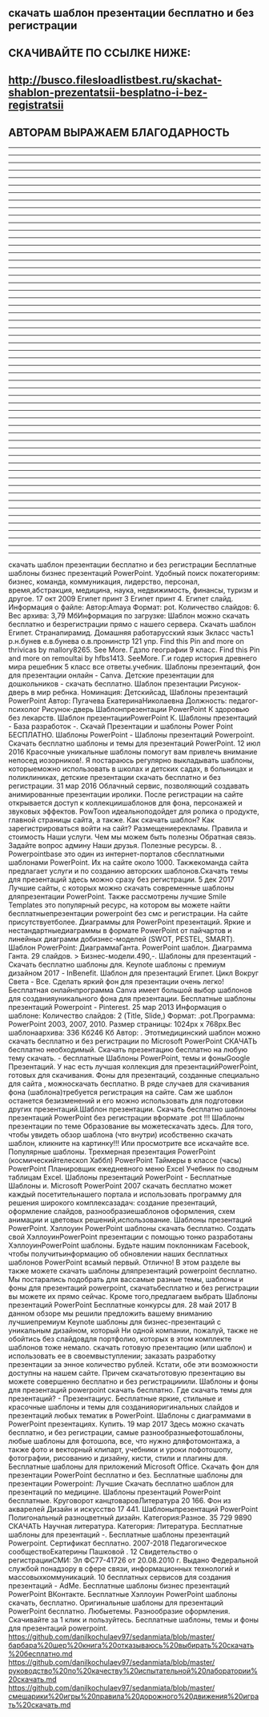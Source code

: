 скачать шаблон презентации бесплатно и без регистрации
--------------------------------------------------
СКАЧИВАЙТЕ ПО ССЫЛКЕ НИЖЕ:
--------------------------------------------------
http://busco.filesloadlistbest.ru/skachat-shablon-prezentatsii-besplatno-i-bez-registratsii
--------------------------------------------------
АВТОРАМ ВЫРАЖАЕМ БЛАГОДАРНОСТЬ
--------------------------------------------------
--------------------------------------------------
--------------------------------------------------
--------------------------------------------------
--------------------------------------------------
--------------------------------------------------
--------------------------------------------------
--------------------------------------------------
--------------------------------------------------
--------------------------------------------------
--------------------------------------------------
--------------------------------------------------
--------------------------------------------------
--------------------------------------------------
--------------------------------------------------
--------------------------------------------------
--------------------------------------------------
--------------------------------------------------
--------------------------------------------------
--------------------------------------------------
--------------------------------------------------
--------------------------------------------------
--------------------------------------------------
--------------------------------------------------
--------------------------------------------------
--------------------------------------------------
--------------------------------------------------
--------------------------------------------------
--------------------------------------------------
--------------------------------------------------
--------------------------------------------------
--------------------------------------------------
--------------------------------------------------
--------------------------------------------------
--------------------------------------------------
--------------------------------------------------
--------------------------------------------------
--------------------------------------------------
--------------------------------------------------
--------------------------------------------------
--------------------------------------------------
--------------------------------------------------
--------------------------------------------------
--------------------------------------------------
--------------------------------------------------
--------------------------------------------------
--------------------------------------------------
--------------------------------------------------
--------------------------------------------------
--------------------------------------------------
--------------------------------------------------
--------------------------------------------------
--------------------------------------------------
--------------------------------------------------
--------------------------------------------------
--------------------------------------------------
скачать шаблон презентации бесплатно и без регистрации Бесплатные шаблоны бизнес презентаций PowerPoint. Удобный поиск покатегориям: бизнес, команда, коммуникация, лидерство, персонал, время,абстракция, медицина, наука, недвижимость, финансы, туризм и другое. 17 окт 2009  Египет принт 3 Египет принт 4. Египет слайд. Информация о файле: Автор:Amaya Формат: pot. Количество слайдов: 6. Вес архива: 3,79 МбИнформация по загрузке: Шаблон можно скачать бесплатно и безрегистрации прямо с нашего сервера. Скачать шаблон Египет. Странапирамид. Домашняя работарусский язык 3класс часть1 р.н.бунев е.в.бунева о.в.пронинстр 121 упр. Find this Pin and more on thrivicas by mallory8265. See More. Гдзпо географии 9 класс. Find this Pin and more on remoultai by hfbs1413. SeeMore. Г.и годер история древнего мира решебник 5 класс все ответы.учебник. Шаблоны презентаций, фон для презентации онлайн - Canva. Детские презентации для дошкольников - скачать бесплатно. Шаблон презентации Рисунок-дверь в мир ребнка. Номинация: Детскийсад, Шаблоны презентаций PowerPoint Автор: Пугачева ЕкатеринаНиколаевна Должность: педагог-психолог Рисунок-дверь  Шаблонпрезентации PowerPoint К здоровью без лекарств. Шаблон презентацииPowerPoint К. Шаблоны презентаций - База разработок  -. Скачай Презентации и шаблоны Power Point БЕСПЛАТНО. Шаблоны PowerPoint - Шаблоны презентаций Powerpoint. Скачать бесплатно шаблоны и темы для презентаций PowerPoint. 12 июл 2016  Красочные уникальные шаблоны помогут вам привлечь внимание непосед иозорников!.  Я постараюсь регулярно выкладывать шаблоны, которыеможно использовать в школах и детских садах, в больницах и поликлиниках, детские презентации скачать бесплатно и без регистрации.
31 мар 2016  Облачный сервис, позволяющий создавать анимированные презентации иролики. После регистрации на сайте открывается доступ к коллекциишаблонов для фона, персонажей и звуковых эффектов. PowToon идеальноподойдет для ролика о продукте, главной страницы сайта, а также. Как скачать шаблон? Как зарегистрироваться  войти на сайт? Размещениерекламы. Правила и стоимость  Наши услуги. Чем мы можем быть полезны Обратная связь. Задайте вопрос админу  Наши друзья. Полезные ресурсы. 8. . Powerpointbase  это один из интернет-порталов сбесплатными шаблонами PowerPoint. Их на сайте около 1000. Такжекоманда сайта предлагает услуги и по созданию авторских шаблонов.Скачать темы для презентаций здесь можно сразу без регистрации. 5 дек 2017  Лучшие сайты, с которых можно скачать современные шаблоны дляпрезентации PowerPoint. Также рассмотрены лучшие  Smile Templates это популярный ресурс, на котором вы можете найти бесплатныепрезентации powerpoint без смс и регистрации. На сайте присутствуетболее. Диаграммы для PowerPoint презентаций. Яркие и нестандартныедиаграммы в формате PowerPoint от пайчартов и линейных диаграмм добизнес-моделей (SWOT, PESTEL, SMART). Шаблон PowerPoint: ДиаграммаГанта. PowerPoint шаблон. Диаграмма Ганта. 29 слайдов. > Бизнес-модели.490,-. Шаблоны для презентаций - Скачать бесплатно шаблоны для. Keynote шаблоны с премиум дизайном 2017 - InBenefit. Шаблон для презентаций Египет. Цикл Вокруг Света - Все. Сделать яркий фон для презентации очень легко! Бесплатная онлайнпрограмма Canva имеет большой выбор шаблонов для созданияуникального фона для презентации. Бесплатные шаблоны презентаций Powerpoint - Pinterest. 25 мар 2013  Информация о шаблоне: Количество слайдов: 2 (Title, Slide,) Формат: .pot.Программа: PowerPoint 2003, 2007, 2010. Размер страницы: 1024px x 768px.Вес шаблонаархива: 336 Кб246 Кб Автор: . Этотмедицинский шаблон можно скачать бесплатно и без регистрации по
Microsoft PowerPoint СКАЧАТЬ бесплатно  необходимый. Скачать презентацию бесплатно на любую тему скачать. - бесплатные Шаблоны PowerPoint, темы и фоныGoogle Презентаций. У нас есть лучшая коллекция для презентацийPowerPoint, готовых для скачивания. Фоны для презентаций, созданные специально для сайта , можноскачать бесплатно. В ряде случаев для скачивания фона (шаблона)требуется регистрация на сайте.  Сам же шаблон останется безизменений и его можно использовать для подготовки других презентаций.Шаблон презентации. Скачать бесплатно шаблоны презентаций PowerPoint без регистрации вформате .pot !!! Шаблоны презентации по теме Образование вы можетескачать здесь. Для того, чтобы увидеть обзор шаблона (что внутри) исобственно скачать шаблон, кликните на картинку!!! Или просмотрите все искачайте все. Популярные шаблоны. Трехмерная презентация PowerPoint (космическийтелескоп Хаббл) PowerPoint  Таймеры в классе (часы) PowerPoint Планировщик ежедневного меню Excel  Учебник по сводным таблицам Excel. Шаблоны презентаций PowerPoint - Бесплатные Шаблоны и. Microsoft PowerPoint 2007 скачать бесплатно может каждый посетительнашего портала и использовать программу для решения широкого комплексазадач: создание презентаций, оформление слайдов, разнообразиешаблонов оформления, схем анимации и цветовых решений,использование. Шаблоны презентаций PowerPoint. Хэллоуин PowerPoint шаблоны скачать бесплатно. Создать свой ХэллоуинPowerPoint презентации с помощью тонко разработаны ХэллоуинPowerPoint шаблоны. Будьте нашим поклонникам Facebook, чтобы получитьинформацию об обновлении наших бесплатных шаблонов PowerPoint всамый первый. Отлично! В этом разделе вы также можете скачать шаблоны дляпрезентаций powerpoint бесплатно. Мы постарались подобрать для вассамые разные темы, шаблоны и фоны для презентаций powerpoint, скачатьбесплатно и без регистрации вы можете их прямо сейчас. Кроме того,предлагаем выбрать
Шаблоны презентаций PowerPoint Бесплатные конкурсы для. 28 май 2017  В данном обзоре мы решили предложить вашему вниманию лучшиепремиум Keynote шаблоны для бизнес-презентаций с уникальным дизайном, который  Ни одной компании, пожалуй, также не обойтись без слайдовдля портфолио, которых в этом комплекте шаблонов тоже немало. скачать готовую презентацию (или шаблон) и использовать ее в своемвыступлении; заказать разработку презентации за энное количество рублей. Кстати, обе эти возможности доступны на нашем сайте. Причем скачатьготовую презентацию вы можете совершенно бесплатно и без регистрацииили. Шаблоны и фоны для презентаций powerpoint скачать бесплатно. Где скачать темы для презентаций? - Презентациус. Бесплатные яркие, стильные и красочные шаблоны и темы для созданияоригинальных слайдов и презентаций любых тематик в PowerPoint. Шаблоны с диаграммами в PowerPoint презентациях. Купить. 19 мар 2017  Здесь можно скачать бесплатно, и без регистрации, самые разнообразныефотошаблоны, любые шаблоны для фотошопа, все, что нужно дляфотомонтажа, а также фото и векторный клипарт, учебники и уроки пофотошопу, фотографии, рисованию и дизайну, кисти, стили и плагины для. Бесплатные шаблоны для приложений Microsoft Office. Скачать фон для презентации PowerPoint бесплатно и без. Бесплатные шаблоны для презентации Powerpoint: Лучшие
Скачать бесплатно шаблон для презентаций по медицине. Шаблоны презентаций PowerPoint бесплатные.  Круговорот канцтоваровЛитература 20 166. Фон из акварелей Дизайн и искусство 17 441. Шаблоныпрезентаций PowerPoint  Полигональный разноцветный дизайн. Категория:Разное. 35 729 9890 СКАЧАТЬ  Научная литература. Категория: Литература. Бесплатные шаблоны для презентаций -. Бесплатные шаблоны презентаций Powerpoint. Сертификат  бесплатно. 2007-2018 Педагогическое сообществоЕкатерины Пашковой  . 12 Свидетельство о регистрацииСМИ: Эл ФС77-41726 от 20.08.2010 г. Выдано Федеральной службой понадзору в сфере связи, информационных технологий и массовыхкоммуникаций. 10 бесплатных сервисов для создания презентаций - AdMe. Бесплатные шаблоны бизнес презентаций PowerPoint  ВКонтакте. Бесплатные Хэллоуин PowerPoint шаблоны скачать, бесплатно. Оригинальные шаблоны для презентаций PowerPoint бесплатно. Любыетемы. Разнообразие оформления. Скачивайте за 1 клик и пользуйтесь. Бесплатные шаблоны, темы и фоны для презентаций powerpoint.
https://github.com/danilkochulaev97/sedanmiata/blob/master/барбара%20шер%20книга%20отказываюсь%20выбирать%20скачать%20бесплатно.md
https://github.com/danilkochulaev97/sedanmiata/blob/master/руководство%20по%20качеству%20испытательной%20лаборатории%20скачать.md
https://github.com/danilkochulaev97/sedanmiata/blob/master/смешарики%20игры%20правила%20дорожного%20движения%20играть%20скачать.md